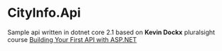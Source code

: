 # CityInfo.Api

Sample api written in dotnet core 2.1 based on **Kevin Dockx** pluralsight course [Building Your First API with ASP.NET](https://app.pluralsight.com/library/courses/asp-dotnet-core-api-building-first/table-of-contents)
